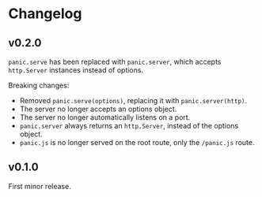 # Changelog

## v0.2.0
`panic.serve` has been replaced with `panic.server`, which accepts `http.Server` instances instead of options.

Breaking changes:
 - Removed `panic.serve(options)`, replacing it with `panic.server(http)`.
 - The server no longer accepts an options object.
 - The server no longer automatically listens on a port.
 - `panic.server` always returns an `http.Server`, instead of the options object.
 - `panic.js` is no longer served on the root route, only the `/panic.js` route.


## v0.1.0
First minor release.
